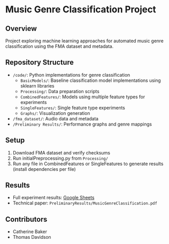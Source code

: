 # Music Genre Classification Project

## Overview
Project exploring machine learning approaches for automated music genre classification using the FMA dataset and metadata.

## Repository Structure
- `/code/`: Python implementations for genre classification
  - `BasicModels/`: Baseline classification model implementations using sklearn libraries
  - `Processing/`: Data preparation scripts
  - `CombinedFeatures/`: Models using multiple feature types for experiments
  - `SingleFeatures/`: Single feature type experiments
  - `Graphs/`: Visualization generation
- `/fma_dataset/`: Audio data and metadata
- `/Preliminary Results/`: Performance graphs and genre mappings

## Setup
1. Download FMA dataset and verify checksums
2. Run initialPreprocessing.py from `Processing/`
3. Run any file in CombinedFeatures or SingleFeatures to generate results (install dependencies per file)

## Results
- Full experiment results: [Google Sheets](https://docs.google.com/spreadsheets/d/12ju6FKUb24GvlD9G4ej7X8GFPSqCBXqW83ZY1_dFyiI/edit?usp=sharing)
- Technical paper: `PreliminaryResults/MusicGenreClassification.pdf`

## Contributors
- Catherine Baker
- Thomas Davidson
